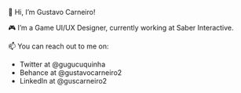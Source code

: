 👋 Hi, I’m Gustavo Carneiro!

🎮 I’m a Game UI/UX Designer, currently working at Saber Interactive.

📫 You can reach out to me on:
  - Twitter at @gugucuquinha
  - Behance at @gustavocarneiro2
  - LinkedIn at @guscarneiro2

<!---
gugucuquinha2/gugucuquinha2 is a ✨ special ✨ repository because its `README.md` (this file) appears on your GitHub profile.
You can click the Preview link to take a look at your changes.
--->
